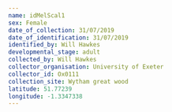 ```yaml
---
name: idMelScal1
sex: Female
date_of_collection: 31/07/2019
date_of_identification: 31/07/2019
identified_by: Will Hawkes
developmental_stage: adult
collected_by: Will Hawkes
collector_organisation: University of Exeter
collector_id: Ox0111
collection_site: Wytham great wood
latitude: 51.77239
longitude: -1.3347338
---
```

